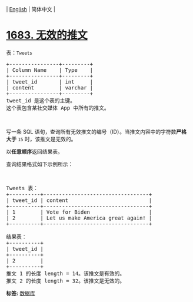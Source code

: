 | [English](README_EN.md) | 简体中文 |

# [1683. 无效的推文](https://leetcode.cn/problems/invalid-tweets)
<p>表：<code>Tweets</code></p>

<pre>+----------------+---------+
| Column Name    | Type    |
+----------------+---------+
| tweet_id       | int     |
| content        | varchar |
+----------------+---------+
tweet_id 是这个表的主键。
这个表包含某社交媒体 App 中所有的推文。</pre>

<p> </p>

<p>写一条 SQL 语句，查询所有无效推文的编号（ID）。当推文内容中的字符数<strong>严格大于</strong> <code>15</code> 时，该推文是无效的。</p>

<p>以<strong>任意顺序</strong>返回结果表。</p>

<p>查询结果格式如下示例所示：</p>

<p> </p>

<pre>Tweets 表：
+----------+----------------------------------+
| tweet_id | content                          |
+----------+----------------------------------+
| 1        | Vote for Biden                   |
| 2        | Let us make America great again! |
+----------+----------------------------------+

结果表：
+----------+
| tweet_id |
+----------+
| 2        |
+----------+
推文 1 的长度 length = 14。该推文是有效的。
推文 2 的长度 length = 32。该推文是无效的。
</pre>

**标签:**  [数据库](https://leetcode.cn/tag/database) 